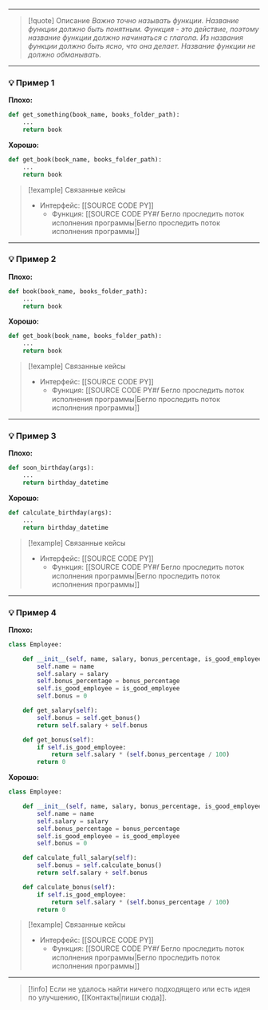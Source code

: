 ***

>[!quote] Описание
_Важно точно называть функции.
Название функции должно быть понятным.
Функция - это действие, поэтому название функции должно начинаться с глагола.
Из названия функции должно быть ясно, что она делает.
Название функции не должно обманывать._

***
### 💡 Пример 1

**Плохо:**
```python
def get_something(book_name, books_folder_path):
    ...
    return book
```

**Хорошо:**
```python
def get_book(book_name, books_folder_path):
    ...
    return book
```

> [!example] Связанные кейсы
>- Интерфейс: [[SOURCE CODE PY]]
>	- Функция: [[SOURCE CODE PY#𝑓 Бегло проследить поток исполнения программы|Бегло проследить поток исполнения программы]]

***
### 💡 Пример 2

**Плохо:**
```python
def book(book_name, books_folder_path):
    ...
    return book
```

**Хорошо:**
```python
def get_book(book_name, books_folder_path):
    ...
    return book
```

> [!example] Связанные кейсы
>- Интерфейс: [[SOURCE CODE PY]]
>	- Функция: [[SOURCE CODE PY#𝑓 Бегло проследить поток исполнения программы|Бегло проследить поток исполнения программы]]

***
### 💡 Пример 3

**Плохо:**
```python
def soon_birthday(args):
    ...
    return birthday_datetime
```

**Хорошо:**
```python
def calculate_birthday(args):
    ...
    return birthday_datetime
```

> [!example] Связанные кейсы
>- Интерфейс: [[SOURCE CODE PY]]
>	- Функция: [[SOURCE CODE PY#𝑓 Бегло проследить поток исполнения программы|Бегло проследить поток исполнения программы]]

***
### 💡 Пример 4

**Плохо:**
```python
class Employee:

    def __init__(self, name, salary, bonus_percentage, is_good_employee):
        self.name = name
        self.salary = salary
        self.bonus_percentage = bonus_percentage
        self.is_good_employee = is_good_employee
        self.bonus = 0

    def get_salary(self):
        self.bonus = self.get_bonus()
        return self.salary + self.bonus

    def get_bonus(self):
        if self.is_good_employee:
            return self.salary * (self.bonus_percentage / 100)
        return 0
```

**Хорошо:**
```python
class Employee:

    def __init__(self, name, salary, bonus_percentage, is_good_employee):
        self.name = name
        self.salary = salary
        self.bonus_percentage = bonus_percentage
        self.is_good_employee = is_good_employee
        self.bonus = 0

    def calculate_full_salary(self):
        self.bonus = self.calculate_bonus()
        return self.salary + self.bonus

    def calculate_bonus(self):
        if self.is_good_employee:
            return self.salary * (self.bonus_percentage / 100)
        return 0
```

> [!example] Связанные кейсы
>- Интерфейс: [[SOURCE CODE PY]]
>	- Функция: [[SOURCE CODE PY#𝑓 Бегло проследить поток исполнения программы|Бегло проследить поток исполнения программы]]

***

> [!info]
> Если не удалось найти ничего подходящего или есть идея по улучшению, [[Контакты|пиши сюда]].
